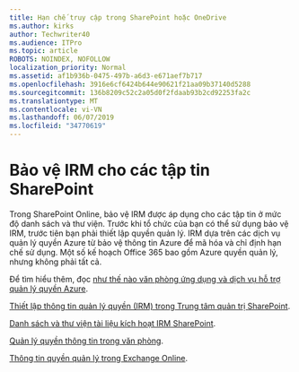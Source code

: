 ```yaml
---
title: Hạn chế truy cập trong SharePoint hoặc OneDrive
ms.author: kirks
author: Techwriter40
ms.audience: ITPro
ms.topic: article
ROBOTS: NOINDEX, NOFOLLOW
localization_priority: Normal
ms.assetid: af1b936b-0475-497b-a6d3-e671aef7b717
ms.openlocfilehash: 3916e6cf6424b644e90621f21aa09b37140d5288
ms.sourcegitcommit: 136b8209c52c2a05d0f2fdaab93b2cd92253fa2c
ms.translationtype: MT
ms.contentlocale: vi-VN
ms.lasthandoff: 06/07/2019
ms.locfileid: "34770619"
---
```

# <a name="irm-protection-to-sharepoint-files"></a>Bảo vệ IRM cho các tập tin SharePoint


Trong SharePoint Online, bảo vệ IRM được áp dụng cho các tập tin ở mức độ danh sách và thư viện. Trước khi tổ chức của bạn có thể sử dụng bảo vệ IRM, trước tiên bạn phải thiết lập quyền quản lý. IRM dựa trên các dịch vụ quản lý quyền Azure từ bảo vệ thông tin Azure để mã hóa và chỉ định hạn chế sử dụng. Một số kế hoạch Office 365 bao gồm Azure quyền quản lý, nhưng không phải tất cả. 

Để tìm hiểu thêm, đọc [như thế nào văn phòng ứng dụng và dịch vụ hỗ trợ quản lý quyền Azure](https://docs.microsoft.com/azure/information-protection/understand-explore/office-apps-services-support).

[Thiết lập thông tin quản lý quyền (IRM) trong Trung tâm quản trị SharePoint](https://docs.microsoft.com/office365/securitycompliance/set-up-irm-in-sp-admin-center).

[Danh sách và thư viện tài liệu kích hoạt IRM SharePoint](https://docs.microsoft.com/office365/securitycompliance/set-up-irm-in-sp-admin-center#irm-enable-sharepoint-document-libraries-and-lists).

[Quản lý quyền thông tin trong văn phòng](https://support.office.com/Article/Information-Rights-Management-in-Office-c7a70797-6b1e-493f-acf7-92a39b85e30c).

[Thông tin quyền quản lý trong Exchange Online](https://docs.microsoft.com/office365/SecurityCompliance/information-rights-management-in-exchange-online).


